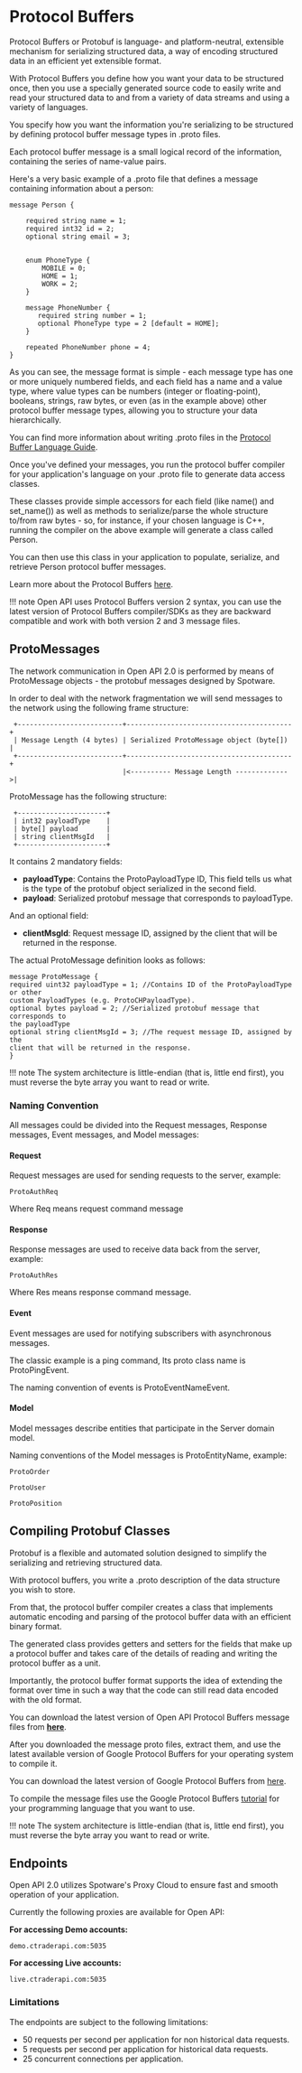 # Protocol Buffers

Protocol Buffers or Protobuf is language- and platform-neutral, extensible mechanism for serializing structured data, a way of encoding structured data in an efficient yet extensible format.

With Protocol Buffers you define how you want your data to be structured once, then you use a specially generated source code to easily write and read your structured data to and from a variety of data streams and using a variety of languages.

You specify how you want the information you're serializing to be structured by defining protocol buffer message types in .proto files.

Each protocol buffer message is a small logical record of the information, containing the series of name-value pairs.

Here's a very basic example of a .proto file that defines a message containing information about a person:

```
message Person {

    required string name = 1;  
    required int32 id = 2;  
    optional string email = 3;  


    enum PhoneType {  
        MOBILE = 0;  
        HOME = 1;  
        WORK = 2;  
    }  

    message PhoneNumber {  
       required string number = 1;  
       optional PhoneType type = 2 [default = HOME];  
    }  

    repeated PhoneNumber phone = 4;  
}
```

As you can see, the message format is simple - each message type has one or more uniquely numbered fields, and each field has a name and a value type, where value types can be numbers (integer or floating-point), booleans, strings, raw bytes, or even (as in the example above) other protocol buffer message types, allowing you to structure your data hierarchically.

You can find more information about writing .proto files in the [Protocol Buffer Language Guide](https://developers.google.com/protocol-buffers/docs/proto).

Once you've defined your messages, you run the protocol buffer compiler for your application's language on your .proto file to generate data access classes.

These classes provide simple accessors for each field (like name() and set_name()) as well as methods to serialize/parse the whole structure to/from raw bytes - so, for instance, if your chosen language is C++, running the compiler on the above example will generate a class called Person.

You can then use this class in your application to populate, serialize, and retrieve Person protocol buffer messages.

Learn more about the Protocol Buffers [here](https://developers.google.com/protocol-buffers/docs/overview).

!!! note
    Open API uses Protocol Buffers version 2 syntax, you can use the latest version of Protocol Buffers compiler/SDKs as they are backward compatible and work with both version 2 and 3 message files.

## ProtoMessages

The network communication in Open API 2.0 is performed by means of ProtoMessage objects - the protobuf messages designed by Spotware.

In order to deal with the network fragmentation we will send messages to the network using the following frame structure:

```
 +--------------------------+-----------------------------------------+  
 | Message Length (4 bytes) | Serialized ProtoMessage object (byte[]) |  
 +--------------------------+-----------------------------------------+  
                            |<---------- Message Length ------------->|
```

ProtoMessage has the following structure:

```
 +----------------------+  
 | int32 payloadType    |  
 | byte[] payload       |  
 | string clientMsgId   |  
 +----------------------+
```

It contains 2 mandatory fields:

* **payloadType**: Contains the ProtoPayloadType ID, This field tells us what is the type of the protobuf object serialized in the second field.
* **payload**: Serialized protobuf message that corresponds to payloadType.

And an optional field:

* **clientMsgId**: Request message ID, assigned by the client that will be returned in the response.

The actual ProtoMessage definition looks as follows:

```
message ProtoMessage {  
required uint32 payloadType = 1; //Contains ID of the ProtoPayloadType or other
custom PayloadTypes (e.g. ProtoCHPayloadType).  
optional bytes payload = 2; //Serialized protobuf message that corresponds to
the payloadType  
optional string clientMsgId = 3; //The request message ID, assigned by the
client that will be returned in the response.  
}
```

!!! note
    The system architecture is little-endian (that is, little end first), you must reverse the byte array you want to read or write.

### Naming Convention

All messages could be divided into the Request messages, Response messages, Event messages, and Model messages:

#### Request

Request messages are used for sending requests to the server, example:

```
ProtoAuthReq
```

Where Req means request command message

#### Response

Response messages are used to receive data back from the server, example:

```
ProtoAuthRes
```

Where Res means response command message.

#### Event

Event messages are used for notifying subscribers with asynchronous messages.

The classic example is a ping command, Its proto class name is ProtoPingEvent.

The naming convention of events is ProtoEventNameEvent.

#### Model

Model messages describe entities that participate in the Server domain model.

Naming conventions of the Model messages is ProtoEntityName, example:

```
ProtoOrder

ProtoUser

ProtoPosition
```

## Compiling Protobuf Classes

Protobuf is a flexible and automated solution designed to simplify the serializing and retrieving structured data. 

With protocol buffers, you write a .proto description of the data structure you wish to store.

From that, the protocol buffer compiler creates a class that implements automatic encoding and parsing of the protocol buffer data with an efficient binary format.

The generated class provides getters and setters for the fields that make up a protocol buffer and takes care of the details of reading and writing the protocol buffer as a unit.

Importantly, the protocol buffer format supports the idea of extending the format over time in such a way that the code can still read data encoded with the old format.

You can download the latest version of Open API Protocol Buffers message files from [**here**](https://github.com/spotware/openapi-proto-messages).

After you downloaded the message proto files, extract them, and use the latest available version of Google Protocol Buffers for your operating system to compile it.

You can download the latest version of Google Protocol Buffers from [here](https://github.com/protocolbuffers/protobuf/releases).

To compile the message files use the Google Protocol Buffers [tutorial](https://developers.google.com/protocol-buffers/docs/tutorials) for your programming language that you want to use.

!!! note
    The system architecture is little-endian (that is, little end first), you must reverse the byte array you want to read or write.

## Endpoints

Open API 2.0 utilizes Spotware's Proxy Cloud to ensure fast and smooth operation of your application.

Currently the following proxies are available for Open API:

**For accessing Demo accounts:**

```
demo.ctraderapi.com:5035
```
**For accessing Live accounts:**

```
live.ctraderapi.com:5035
```

### Limitations
The endpoints are subject to the following limitations:

 * 50 requests per second per application for non historical data requests.
 * 5 requests per second per application for historical data requests.
 * 25 concurrent connections per application.